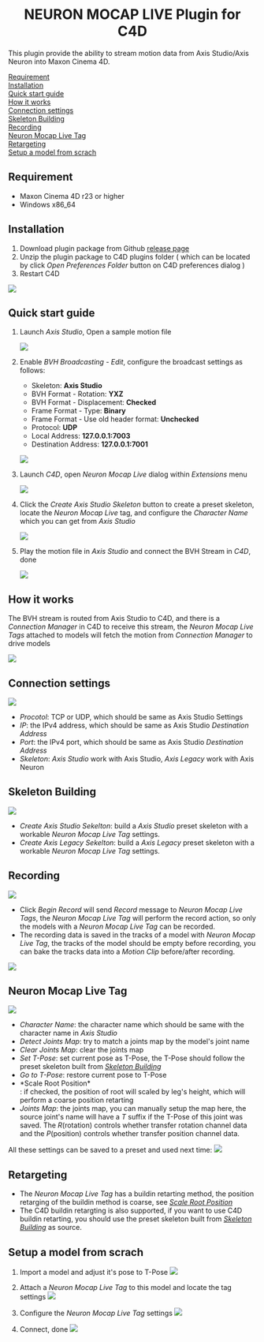 # <center> NEURON MOCAP LIVE Plugin for C4D</center>

This plugin provide the ability to stream motion data from Axis Studio/Axis Neuron into Maxon Cinema 4D.

[Requirement](#id_requirement)<br/>
[Installation](#id_installation)<br/>
[Quick start guide](#id_quick_start_guide)<br/>
[How it works](#id_how_it_works)<br/>
[Connection settings](#id_connection_settings)<br/>
[Skeleton Building](#id_skeleton_building)<br/>
[Recording](#id_recording)<br/>
[Neuron Mocap Live Tag](#id_neuron_mocap_live_tag)<br/>
[Retargeting](#id_retargeting)<br/>
[Setup a model from scrach](#id_setup_a_model_from_scrach)<br/>

## <div id="id_requirement">Requirement</div>
- Maxon Cinema 4D r23 or higher
- Windows x86_64

## <div id="id_installation">Installation</div>

1. Download plugin package from Github [release page](https://github.com/pnmocap/neuron_mocap_live-c4d/releases)
2. Unzip the plugin package to C4D plugins folder ( which can be located by click *Open Preferences Folder* button on C4D preferences dialog )
3. Restart C4D

![](resource/c4d_plugin_install.gif)

## <div id="id_quick_start_guide">Quick start guide</div>

1. Launch *Axis Studio*, Open a sample motion file

   ![](resource/launch_axis_studio.gif)

2. Enable *BVH Broadcasting - Edit*, configure the broadcast settings as follows:
   - Skeleton: **Axis Studio**
   - BVH Format - Rotation: **YXZ** 
   - BVH Format - Displacement: **Checked**
   - Frame Format - Type: **Binary**
   - Frame Format - Use old header format: **Unchecked**
   - Protocol: **UDP**
   - Local Address: **127.0.0.1:7003**
   - Destination Address: **127.0.0.1:7001**

   ![](resource/bvh_broadcasting_settings.gif)

3. Launch *C4D*, open *Neuron Mocap Live* dialog within *Extensions* menu

    ![](resource/open_neuron_mocap_live_dlg.gif)

4. Click the *Create Axis Studio Skeleton* button to create a preset skeleton, locate the *Neuron Mocap Live* tag, and configure the *Character Name* which you can get from *Axis Studio*  

    ![](resource/create_axis_studio_skeleton.gif)

5. Play the motion file in *Axis Studio* and connect the BVH Stream in *C4D*, done

    ![](resource/play_motion_file.gif)

## <div id="id_how_it_works">How it works</div>

The BVH stream is routed from Axis Studio to C4D, and there is a *Connection Manager* in C4D to receive this stream, the *Neuron Mocap Live Tags* attached to models will fetch the motion from *Connection Manager* to drive models

![](resource/how_it_works.png)

## <div id="id_connection_settings">Connection settings</div>

![](resource/c4d_connection_settings.png)

- *Procotol*: TCP or UDP, which should be same as Axis Studio Settings
- *IP*: the IPv4 address, which should be same as Axis Studio *Destination Address*
- *Port*: the IPv4 port, which should be same as Axis Studio *Destination Address*
- *Skeleton*: *Axis Studio* work with Axis Studio, *Axis Legacy* work with Axis Neuron

## <div id="id_skeleton_building">Skeleton Building</div>

![](resource/c4d_build_skeleton.png)
- *Create Axis Studio Sekelton*: build a *Axis Studio* preset skeleton with a workable *Neuron Mocap Live Tag*  settings.
- *Create Axis Legacy Sekelton*: build a *Axis Legacy* preset skeleton with a workable *Neuron Mocap Live Tag*  settings.

## <div id="id_recording">Recording</div>

![](resource/c4d_recording.png)
- Click *Begin Record* will send *Record* message to *Neuron Mocap Live Tags*, the *Neuron Mocap Live Tag* will perform the record action, so only the models with a *Neuron Mocap Live Tag*  can be recorded.
- The recording data is saved in the tracks of a model with *Neuron Mocap Live Tag*, the tracks of the model should be empty before recording, you can bake the tracks data into a *Motion Clip* before/after recording.

![](resource/c4d_add_motion_clip.gif)

## <div id="id_neuron_mocap_live_tag">Neuron Mocap Live Tag</div>

![](resource/neuron_mocap_tag_settings.png)

- *Character Name*: the character name which should be same with the character name in *Axis Studio*
- *Detect Joints Map*: try to match a joints map by the model's joint name
- *Clear Joints Map*: clear the joints map
- *Set T-Pose*: set current pose as T-Pose, the T-Pose should follow the preset skeleton built from [*Skeleton Building*](#id_skeleton_building)
- *Go to T-Pose*: restore current pose to T-Pose 
- <div id="id_scale_root_position">*Scale Root Position*</div>: if checked, the position of root will scaled by leg's height, which will perform a coarse position retarting
- *Joints Map*: the joints map, you can manually setup the map here, the source joint's name will have a *T* suffix if the T-Pose of this joint was saved. The *R*(rotation) controls whether transfer rotation channel data and the *P*(position) controls whether transfer position channel data.

All these settings can be saved to a preset and used next time:
![](resource/c4d_save_tag_preset.gif)

## <div id="id_retargeting">Retargeting</div>

- The *Neuron Mocap Live Tag* has a buildin retarting method, the position retarging of the buildin method is coarse, see [*Scale Root Position*](#id_scale_root_position)
- The C4D buildin retargting is also supported, if you want to use C4D buildin retarting, you should use the preset skeleton built from [*Skeleton Building*](#id_skeleton_building) as source.

## <div id="id_setup_a_model_from_scrach">Setup a model from scrach</div>

1. Import a model and adjust it's pose to T-Pose
![](resource/c4d_import_model.gif)

2. Attach a *Neuron Mocap Live Tag* to this model and locate the tag settings
![](resource/c4d_attach_neuron_mocap_live_tag.gif)

3. Configure the *Neuron Mocap Live Tag* settings
![](resource/c4d_config_neuron_mocap_live_tag.gif)

4. Connect, done
![](resource/c4d_live_connect.gif)